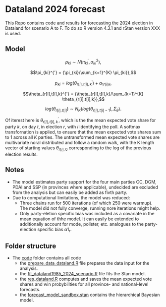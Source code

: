 # Dataland 2024 forecast
This Repo contains code and results for forecasting the 2024 election in Dataland for scenario A to F. To do so R version 4.3.1 and rStan version XXX is used.

## Model

$$p_{ki} {\sim N(\pi_{ki}^{'}, \sigma_{ki}^{2})},$$

$$\pi_{ki}^{'} = {\pi_{ki}/\sum_{k=1}^{K} \pi_{ki}},$$

$$p_{ki} = {log(\theta_{r[i],t[i],k}^{'}) + \alpha_{1r[i]k}},$$

$$\theta_{r[i],t[i],k}^{'} = {\theta_{r[i],t[i],k}/\sum_{k=1}^{K} \theta_{r[i],t[i],k}},$$

$$log(\theta_{r[i],t[i]}) {\sim N_{K}(log(\theta_{r[i],t[i]-1}),\Sigma_{\theta})}.$$

Of iterest here is $\theta_{r[i],t[i],k}^{'}$, which is the the mean expected vote share for party $k$, on day $t$, in election $r$, with $i$ identifying the poll. A softmax transfornation is applied, to ensure that the mean expected vote shares sum to 1 across all $K$ parties. The untransformed mean expected vote shares are multivariate noral distributed and follow
a random walk, with the K length vector of starting values $\theta_{r[i], 0}$ corresponding to the log of the previous election results. 

## Notes

- The model estimates party support for the four main parties CC, DGM, PDAl and SSP (in provinces where applicable), undecided are excluded from the analysis but can easily be added as fivth party.
- Due to computational limitations, the model was reduced:
    - Three chains run for 500 iterations (of which 250 were warmup). The model did not fully converge, running nore iterations might help.
    - Only party-eletion specific bias was included as a covariate in the mean equation of thhe model. It can easily be extended to additionally account for mode, pollster, etc. analogues to the party-election specific bias $\alpha1_{r}$.
 
## Folder structure

- The [code](https://github.com/sina-chen/dataland2024_forecast/edit/main/code/) folder contains all code
    - the [prepare_data_dataland.R](https://github.com/sina-chen/dataland2024_forecast/edit/main/code/prepare_data_dataland.R) file prepares the data input for the analysis.
    - the [fit_dataland1985_2024_scenario.R](https://github.com/sina-chen/dataland2024_forecast/edit/main/code/fit_dataland1985_2024_scenario.R) file fits the Stan model. 
    - the [res_dataland.R](https://github.com/sina-chen/dataland2024_forecast/edit/main/code/res_dataland.R) computes and saves the  mean expected vote shares and win probybilities for all province- and national-level forecasts. 
    - the [forecast_model_sandbox.stan](https://github.com/sina-chen/dataland2024_forecast/edit/main/code/forecast_model_sandbox.stan) contains the hierarchical Bayesian model. 
  


